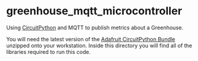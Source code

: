 # greenhouse_mqtt_microcontroller
Using [CircuitPython](https://circuitpython.org) and MQTT to publish metrics about a Greenhouse.

You will need the latest version of the [Adafruit CircuitPython Bundle](https://circuitpython.org/libraries) unzipped onto your
workstation. Inside this directory you will find all of the
libraries required to run this code.